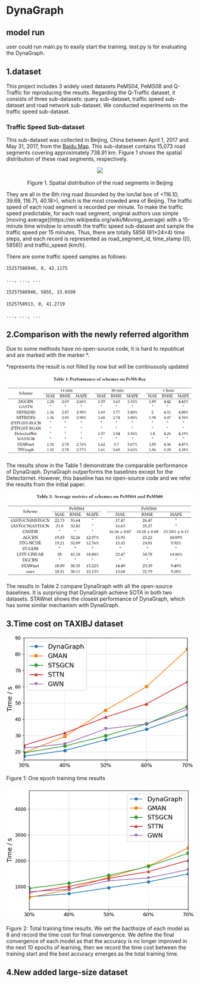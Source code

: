 # DynaGraph
## model run
user could run main.py to easily start the training.
test.py is for evaluating the DynaGraph.
## 1.dataset
This project includes 3 widely used datasets PeMS04, PeMS08 and Q-Traffic for reproducing the results. Regarding the Q-Traffic dataset, it consists of three sub-datasets: query sub-dataset, traffic speed sub-dataset and road network sub-dataset. We conducted experiments on the traffic speed sub-dataset.
### Traffic Speed Sub-dataset
This sub-dataset was collected in Beijing, China between April 1, 2017 and May 31, 2017, from the [Baidu Map](https://map.baidu.com). This sub-dataset contains 15,073 road segments covering approximately 738.91 km. Figure 1 shows the spatial distribution of these road segments, respectively.
<div align=center>
<img src="https://github.com/JingqingZ/BaiduTraffic/blob/master/fig/beijing_road_seg_compressed.png"/>
</div>
<p align="center">Figure 1. Spatial distribution of the road segments in Beijing</p>
They are all in the 6th ring road (bounded by the lon/lat box of <116.10, 39.69, 116.71, 40.18>), which is the most crowded area of Beijing. The traffic speed of each road segment is recorded per minute. To make the traffic speed predictable, for each road segment, original authors use simple [moving average](https://en.wikipedia.org/wiki/Moving_average) with a 15-minute time window to smooth the traffic speed sub-dataset and sample the traffic speed per 15 minutes. Thus, there are totally 5856 (61×24×4) time steps, and each record is represented as road_segment_id, time_stamp ([0, 5856)) and traffic_speed (km/h).

There are some traffic speed samples as follows:

```
15257588940, 0, 42.1175  

..., ..., ...  
  
15257588940, 5855, 33.6599  

1525758913, 0, 41.2719  

..., ..., ...  
```

## 2.Comparison with the newly referred algorithm
Due to some methods have no open-source code, it is hard to republicat and are marked with the marker *.

*represents the result is not fiiled by now but will be continuously updated

![image](https://github.com/re-plicate/DynaGraph/blob/main/Fig/Tab1.png)

The results show in the Table 1 demonstrate the comparable performance of DynaGraph. DynaGraph outperforms the baselines except for the Detectornet. However, this baseline has no open-source code and we refer the results from the initial paper.

![image](https://github.com/re-plicate/DynaGraph/blob/main/Fig/Tab2.png)

The results in Table 2 compare DynaGraph with all the open-source baselines. It is surprising that DynaGraph achieve SOTA in both two datasets. STAWnet shows the closest performance of DynaGraph, which has some similar mechanism with DynaGraph.
## 3.Time cost on TAXIBJ dataset
![image](https://github.com/re-plicate/DynaGraph/blob/main/Fig/Fig1.png)

Figure 1: One epoch training time results

![image](https://github.com/re-plicate/DynaGraph/blob/main/Fig/Fig2.png)

Figure 2: Total training time results. We set the bacthsize of each model as 8 and record the time cost for final convergence. We define the final convergence of each model as that the accuracy is no longer improved in the next 10 epochs of learning, then we record the time cost between the training start and the best accuracy emerges as the total training time.
## 4.New added large-size dataset
